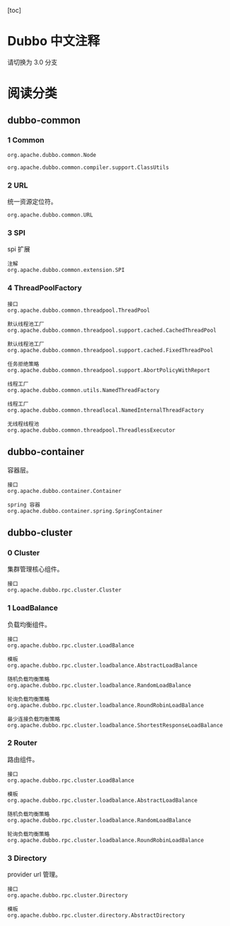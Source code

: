 [toc]

# Dubbo 中文注释
请切换为 3.0 分支

# 阅读分类

## dubbo-common
### 1 Common
```
org.apache.dubbo.common.Node

org.apache.dubbo.common.compiler.support.ClassUtils
```
### 2 URL
统一资源定位符。
```
org.apache.dubbo.common.URL
```
### 3 SPI
spi 扩展
```
注解
org.apache.dubbo.common.extension.SPI
```
### 4 ThreadPoolFactory
```
接口
org.apache.dubbo.common.threadpool.ThreadPool

默认线程池工厂
org.apache.dubbo.common.threadpool.support.cached.CachedThreadPool

默认线程池工厂
org.apache.dubbo.common.threadpool.support.cached.FixedThreadPool

任务拒绝策略
org.apache.dubbo.common.threadpool.support.AbortPolicyWithReport

线程工厂
org.apache.dubbo.common.utils.NamedThreadFactory

线程工厂
org.apache.dubbo.common.threadlocal.NamedInternalThreadFactory

无线程线程池
org.apache.dubbo.common.threadpool.ThreadlessExecutor
```

## dubbo-container
容器层。
```
接口
org.apache.dubbo.container.Container

spring 容器
org.apache.dubbo.container.spring.SpringContainer
```

## dubbo-cluster

### 0 Cluster
集群管理核心组件。
```
接口
org.apache.dubbo.rpc.cluster.Cluster
```

### 1 LoadBalance
负载均衡组件。
```
接口
org.apache.dubbo.rpc.cluster.LoadBalance

模板
org.apache.dubbo.rpc.cluster.loadbalance.AbstractLoadBalance

随机负载均衡策略
org.apache.dubbo.rpc.cluster.loadbalance.RandomLoadBalance

轮询负载均衡策略
org.apache.dubbo.rpc.cluster.loadbalance.RoundRobinLoadBalance

最少连接负载均衡策略
org.apache.dubbo.rpc.cluster.loadbalance.ShortestResponseLoadBalance
```
### 2 Router
路由组件。
```
接口
org.apache.dubbo.rpc.cluster.LoadBalance

模板
org.apache.dubbo.rpc.cluster.loadbalance.AbstractLoadBalance

随机负载均衡策略
org.apache.dubbo.rpc.cluster.loadbalance.RandomLoadBalance

轮询负载均衡策略
org.apache.dubbo.rpc.cluster.loadbalance.RoundRobinLoadBalance
```

### 3 Directory
provider url 管理。
```
接口
org.apache.dubbo.rpc.cluster.Directory

模板
org.apache.dubbo.rpc.cluster.directory.AbstractDirectory
```
